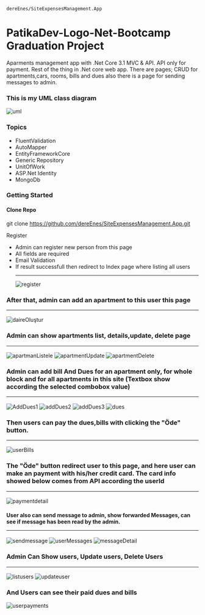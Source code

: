 ```
dereEnes/SiteExpensesManagement.App
```
# PatikaDev-Logo-Net-Bootcamp Graduation Project
Aparments management app with .Net Core 3.1 MVC & API. API only for payment. Rest of the thing in .Net core web app. There are pages; CRUD for apartments,cars, rooms, bills and dues also there is a page for sending messages to admin.

### This is my UML class diagram
![uml](https://user-images.githubusercontent.com/78616137/164477938-713c0816-6805-427b-b44a-98b6d0c379b3.JPG)

### Topics
* FluentValidation
* AutoMapper
* EntityFrameworkCore
* Generic Repository
* UnitOfWork
* ASP.Net Identity
* MongoDb

### Getting Started
#### Clone Repo
git clone https://github.com/dereEnes/SiteExpensesManagement.App.git

Register
* Admin can register new person from this page
* All fields are required
* Email Validation
* If result successfull then redirect to Index page where listing all users <hr/>
![register](https://user-images.githubusercontent.com/78616137/164430655-2da36a91-ac1b-4403-96b8-ede8df80c98b.JPG)

### After that, admin can add an apartment to this user this page <hr/>
![daireOluştur](https://user-images.githubusercontent.com/78616137/164431034-1298b758-099f-4486-8540-a247e9e9c2bc.JPG)
### Admin can show apartments list, details,update, delete page <hr/>
![apartmanListele](https://user-images.githubusercontent.com/78616137/164431736-deda35e4-2985-48aa-879d-ef908cadfe7a.JPG)
![apartmentUpdate](https://user-images.githubusercontent.com/78616137/164431878-308a178c-fc06-4c5c-849b-a754d97d3ddc.JPG)
![apartmentDelete](https://user-images.githubusercontent.com/78616137/164432030-8b7f5210-7494-410d-a101-1e13bccef4c2.JPG)
### Admin can add bill And Dues for an apartment only, for whole block and for all apartments in this site (Textbox show according the selected combobox value)<hr/>
![AddDues1](https://user-images.githubusercontent.com/78616137/164438358-5c5e99e0-5390-4c52-b5cc-1089d4b32de9.JPG)
![addDues2](https://user-images.githubusercontent.com/78616137/164438406-36cd9a7b-7876-4d0d-8c1c-7518cb3accf5.JPG)
![addDues3](https://user-images.githubusercontent.com/78616137/164438443-0f819cc4-20f4-4d01-9d34-4626a3625bd1.JPG)
![dues](https://user-images.githubusercontent.com/78616137/164439485-7c4a48ce-82fa-4acb-ab28-d743958b80ed.JPG)
### Then users can pay the dues,bills with clicking the "Öde" button. <hr/>
![userBills](https://user-images.githubusercontent.com/78616137/164439988-6ae15e12-626c-4b6c-9ee0-583cd57477c5.JPG)
### The "Öde" button redirect user to this page, and here user can make an payment with his/her credit card. The card info showed below comes from API according the userId <hr/>
![paymentdetail](https://user-images.githubusercontent.com/78616137/164440418-fc2dcf70-a8c2-4601-bb0b-029c7e1cbcdc.JPG)
#### User also can send message to admin, show forwarded Messages, can see if message has been read by the admin.<hr/>
![sendmessage](https://user-images.githubusercontent.com/78616137/164444857-a99fb972-2651-4ff1-ba7c-bca8b1f1599e.JPG)
![userMessages](https://user-images.githubusercontent.com/78616137/164445200-395d6470-4d8b-4513-80b2-9c9cdaa94f1a.JPG)
![messageDetail](https://user-images.githubusercontent.com/78616137/164445253-402c04d6-4d7b-4688-bfe3-beedb9075869.JPG)
### Admin Can Show users, Update users, Delete Users <hr/>
![listusers](https://user-images.githubusercontent.com/78616137/164453451-4a2437e6-a2c1-43ec-9a11-6a8d05e3d972.JPG)
![updateuser](https://user-images.githubusercontent.com/78616137/164453491-03736f90-2d34-475f-a807-6d88d6f61bca.JPG)
### And Users can see their paid dues and bills
![userpayments](https://user-images.githubusercontent.com/78616137/164471994-12bf3255-ba6d-4768-aef1-ffa35d98ea39.JPG)

